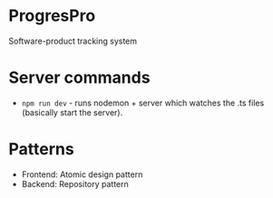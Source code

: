 # ProgresPro
Software-product tracking system 


# Server commands
- `npm run dev` - runs nodemon + server which watches the .ts files (basically start the server).

# Patterns
- Frontend: Atomic design pattern
- Backend: Repository pattern


